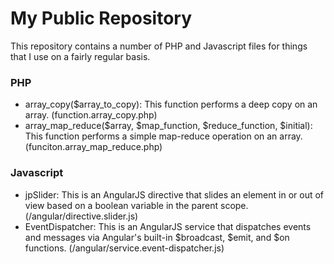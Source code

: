 My Public Repository
====================

This repository contains a number of PHP and Javascript files for things that I use on a fairly regular basis.

### PHP

* array_copy($array_to_copy): This function performs a deep copy on an array. (function.array_copy.php)
* array_map_reduce($array, $map_function, $reduce_function, $initial): This function performs a simple map-reduce operation on an array. (funciton.array_map_reduce.php)

### Javascript

* jpSlider: This is an AngularJS directive that slides an element in or out of view based on a boolean variable in the parent scope. (/angular/directive.slider.js)
* EventDispatcher: This is an AngularJS service that dispatches events and messages via Angular's built-in $broadcast, $emit, and $on functions. (/angular/service.event-dispatcher.js)
